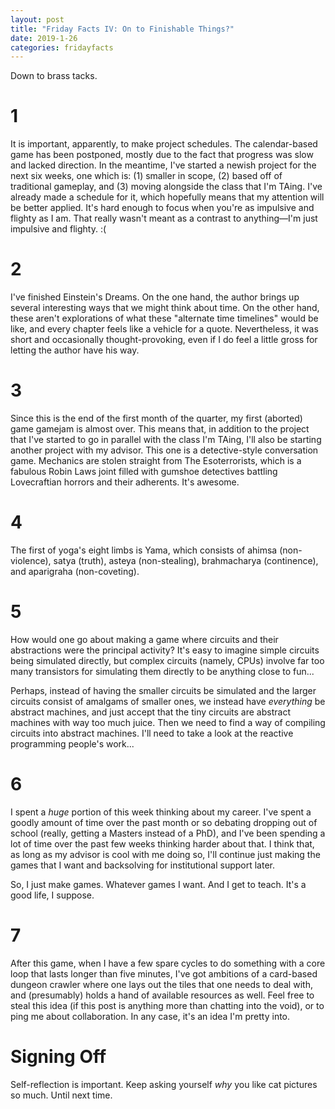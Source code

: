 ```yaml
---
layout: post
title: "Friday Facts IV: On to Finishable Things?"
date: 2019-1-26
categories: fridayfacts
---
```


Down to brass tacks.

# 1

It is important, apparently, to make project schedules. The calendar-based game has been
postponed, mostly due to the fact that progress was slow and lacked direction. In the
meantime, I've started a newish project for the next six weeks, one which is: (1) smaller
in scope, (2) based off of traditional gameplay, and (3) moving alongside the class that
I'm TAing. I've already made a schedule for it, which hopefully means that my attention
will be better applied. It's hard enough to focus when you're as impulsive and flighty as
I am. That really wasn't meant as a contrast to anything—I'm just impulsive and flighty.
:(

# 2

I've finished Einstein's Dreams. On the one hand, the author brings up several
interesting ways that we might think about time. On the other hand, these aren't
explorations of what these "alternate time timelines" would be like, and every chapter
feels like a vehicle for a quote. Nevertheless, it was short and occasionally
thought-provoking, even if I do feel a little gross for letting the author have his way.

# 3

Since this is the end of the first month of the quarter, my first (aborted) game gamejam
is almost over. This means that, in addition to the project that I've started to go in
parallel with the class I'm TAing, I'll also be starting another project with my advisor.
This one is a detective-style conversation game. Mechanics are stolen straight from The
Esoterrorists, which is a fabulous Robin Laws joint filled with gumshoe detectives
battling Lovecraftian horrors and their adherents. It's awesome.  

# 4

The first of yoga's eight limbs is Yama, which consists of ahimsa (non-violence), satya
(truth), asteya (non-stealing), brahmacharya (continence), and aparigraha (non-coveting).

# 5

How would one go about making a game where circuits and their abstractions were the
principal activity? It's easy to imagine simple circuits being simulated directly, but
complex circuits (namely, CPUs) involve far too many transistors for simulating them
directly to be anything close to fun...

Perhaps, instead of having the smaller circuits be simulated and the larger circuits
consist of amalgams of smaller ones, we instead have _everything_ be abstract machines,
and just accept that the tiny circuits are abstract machines with way too much juice.
Then we need to find a way of compiling circuits into abstract machines. I'll need to
take a look at the reactive programming people's work...

# 6

I spent a _huge_ portion of this week thinking about my career. I've spent a goodly
amount of time over the past month or so debating dropping out of school (really, getting
a Masters instead of a PhD), and I've been spending a lot of time over the past few weeks
thinking harder about that. I think that, as long as my advisor is cool with me doing so,
I'll continue just making the games that I want and backsolving for institutional support
later.

So, I just make games. Whatever games I want. And I get to teach. It's a good life, I
suppose.

# 7

After this game, when I have a few spare cycles to do something with a core loop that
lasts longer than five minutes, I've got ambitions of a card-based dungeon crawler where
one lays out the tiles that one needs to deal with, and (presumably) holds a hand of
available resources as well. Feel free to steal this idea (if this post is anything more
than chatting into the void), or to ping me about collaboration. In any case, it's an
idea I'm pretty into.

# Signing Off

Self-reflection is important. Keep asking yourself _why_ you like cat pictures so much.
Until next time.

